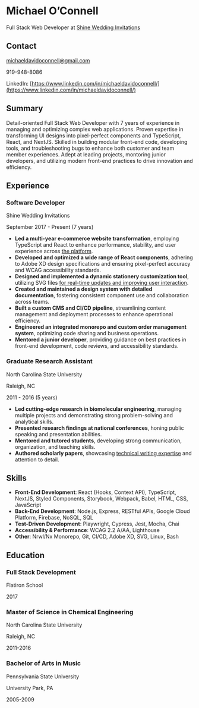 # Michael O’Connell

Full Stack Web Developer at [Shine Wedding Invitations](https://www.shineweddinginvitations.com)

## Contact

michaeldavidoconnell@gmail.com

919-948-8086

LinkedIn: [https://www.linkedin.com/in/michaeldavidoconnell/](https://www.linkedin.com/in/michaeldavidoconnell/)

## Summary

Detail-oriented Full Stack Web Developer with 7 years of experience in managing and optimizing complex web applications. Proven expertise in transforming UI designs into pixel-perfect components and TypeScript, React, and NextJS. Skilled in building modular front-end code, developing tools, and troubleshooting bugs to enhance both customer and team member experiences. Adept at leading projects, montoring junior developers, and utilizing modern front-end practices to drive innovation and efficiency.

## Experience

### Software Developer

Shine Wedding Invitations

September 2017 - Present (7 years)

- **Led a multi-year e-commerce website transformation**, employing TypeScript and React to enhance performance, stability, and user experience across [the platform](https://www.shineweddinginvitations.com).
- **Developed and optimized a wide range of React components**, adhering to Adobe XD design specifications and ensuring pixel-perfect accuracy and WCAG accessibility standards.
- **Designed and implemented a dynamic stationery customization tool**, utilizing SVG files [for real-time updates and improving user interaction](https://www.shineweddinginvitations.com/configure/wedding-invitations).
- **Created and maintained a design system with detailed documentation**, fostering consistent component use and collaboration across teams.
- **Built a custom CMS and CI/CD pipeline**, streamlining content management and deployment processes to enhance operational efficiency.
- **Engineered an integrated monorepo and custom order management system**, optimizing code sharing and business operations.
- **Mentored a junior developer**, providing guidance on best practices in front-end development, code reviews, and accessibility standards.

### Graduate Research Assistant

North Carolina State University

Raleigh, NC

2011 - 2016 (5 years)

- **Led cutting-edge research in biomolecular engineering**, managing multiple projects and demonstrating strong problem-solving and analytical skills.
- **Presented research findings at national conferences**, honing public speaking and presentation abilities.
- **Mentored and tutored students**, developing strong communication, organization, and teaching skills.
- **Authored scholarly papers**, showcasing [technical writing expertise](https://doi.org/10.1371/journal.pcbi.1004159) and attention to detail.

## Skills

- **Front-End Development**: React (Hooks, Context API), TypeScript, NextJS, Styled Components, Storybook, Webpack, Babel, HTML, CSS, JavaScript
- **Back-End Development**: Node.js, Express, RESTful APIs, Google Cloud Platform, Firebase, NoSQL, SQL
- **Test-Driven Development**: Playwright, Cypress, Jest, Mocha, Chai
- **Accessibility & Performance**: WCAG 2.2 A/AA, Lighthouse
- **Other**: Nrwl/Nx Monorepo, Git, CI/CD, Adobe XD, SVG, Linux, Bash

## Education

### Full Stack Development

Flatiron School

2017

### Master of Science in Chemical Engineering

North Carolina State University

Raleigh, NC

2011-2016

### Bachelor of Arts in Music

Pennsylvania State University

University Park, PA

2005-2009
